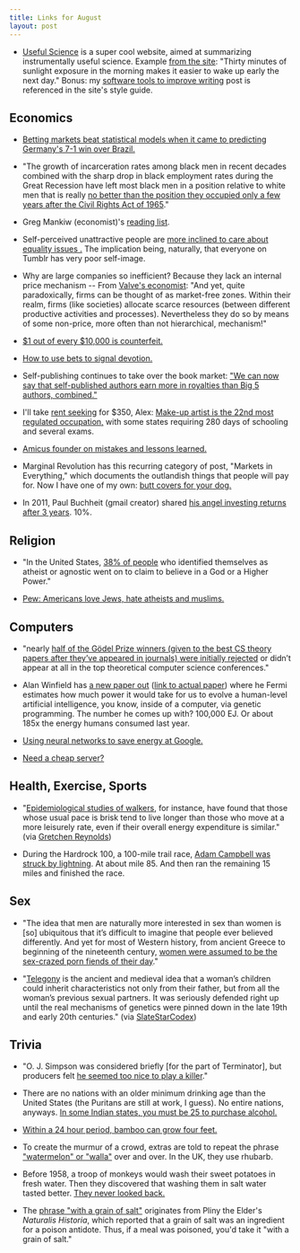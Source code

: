 ```yaml
---
title: Links for August
layout: post
---
```


* [Useful Science](http://usefulscience.org/) is a super cool website, aimed at summarizing instrumentally useful science. Example [from the site](http://usefulscience.org/post/morning-sunlight-exposure-makes-it-easier-wake-early-next-day): "Thirty minutes of sunlight exposure in the morning makes it easier to wake up early the next day." Bonus: my [software tools to improve writing](http://rs.io/2014/03/07/tools-for-writing.html) post is referenced in the site's style guide. 

## Economics

* [Betting markets beat statistical models when it came to predicting Germany's 7-1 win over Brazil.](http://fivethirtyeight.com/datalab/the-most-shocking-result-in-world-cup-history/)

* "The growth of incarceration rates among black men in recent decades combined with the sharp drop in black employment rates during the Great Recession have left most black men in a position relative to white men that is really [no better than the position they occupied only a few years after the Civil Rights Act of 1965](https://www.google.com/search?q=position+relative+to+white+men+that+is+really+no+better+than+the+position+they+occupied+only+a+few+years+after+the+Civil+Rights+Act+of+1965.+-+See+more+at%3A+http%3A%2F%2F127.0.0.1%3A4000%2F%23sthash.pjKM4UTR.dpuf&ie=utf-8&oe=utf-8&aq=t&rls=org.mozilla:en-US:official&client=firefox-a&channel=sb#channel=sb&q=position+relative+to+white+men+that+is+really+no+better+than+the+position+they+occupied+only+a+few+years+after+the+Civil+Rights+Act+of+1965.&rls=org.mozilla:en-US:official)."

* Greg Mankiw (economist)'s [reading list](http://gregmankiw.blogspot.com/2006/05/summer-reading-list.html). 

* Self-perceived unattractive people are [more inclined to care about equality issues
.](http://www.gsb.stanford.edu/sites/gsb/files/publication-pdf/Belmi%20Neale%20Mirror%20Mirror%20OBHDP.pdf) The implication being, naturally, that everyone on Tumblr has very poor self-image.

* Why are large companies so inefficient? Because they lack an internal price mechanism -- From [Valve's economist](http://blogs.valvesoftware.com/economics/why-valve-or-what-do-we-need-corporations-for-and-how-does-valves-management-structure-fit-into-todays-corporate-world/): "And yet, quite paradoxically, firms can be thought of as market-free zones. Within their realm, firms (like societies) allocate scarce resources (between different productive activities and processes). Nevertheless they do so by means of some non-price, more often than not hierarchical, mechanism!"

* [$1 out of every $10,000 is counterfeit.](http://money.stackexchange.com/questions/3787/how-common-is-counterfeit-money-in-circulation)

* [How to use bets to signal devotion.](http://www.overcomingbias.com/2014/07/bets-as-loyalty-signals.html)

* Self-publishing continues to take over the book market: ["We can now say that self-published authors earn more in royalties than Big 5 authors, combined."](http://authorearnings.com/july-2014-author-earnings-report/)

* I'll take [rent seeking](http://en.wikipedia.org/wiki/Rent-seeking) for $350, Alex: [Make-up artist is the 22nd most regulated occupation,](http://licensetowork.ij.org/50) with some states requiring 280 days of schooling and several exams. 

* [Amicus founder on mistakes and lessons learned.](http://sethbannon.com/mistakes-you-should-never-make)

* Marginal Revolution has this recurring category of post, "Markets in Everything," which documents the outlandish things that people will pay for. Now I have one of my own: [butt covers for your dog.](https://www.etsy.com/shop/RearGear)

* In 2011, Paul Buchheit (gmail creator) shared [his angel investing returns after 3 years](http://paulbuchheit.blogspot.com/2011/01/angel-investing-my-first-three-years.html?m=1). 10%.

## Religion

* "In the United States, [38% of people](http://www.overcomingbias.com/2014/07/more-stories-as-religion.html) who identified themselves as atheist or agnostic went on to claim to believe in a God or a Higher Power."

* [Pew: Americans love Jews, hate atheists and muslims.](http://www.pewforum.org/2014/07/16/how-americans-feel-about-religious-groups/)

## Computers

* "nearly [half of the Gödel Prize winners (given to the best CS theory papers after they’ve appeared in journals) were initially rejected](http://lemire.me/blog/archives/2014/07/07/true-success-is-more-than-winning-a-zero-sum-game/) or didn’t appear at all in the top theoretical computer science conferences."

* Alan Winfield has [a new paper out](http://alanwinfield.blogspot.com/2014/07/estimating-energy-cost-of-evolution.html) ([link to actual paper](http://mitpress.mit.edu/sites/default/files/titles/content/alife14/ch143.html)) where he Fermi estimates how much power it would take for us to evolve a human-level artificial intelligence, you know, inside of a computer, via genetic programming. The number he comes up with? 100,000 EJ. Or about 185x the energy humans consumed last year. 

* [Using neural networks to save energy at Google.](http://googleblog.blogspot.com/2014/05/better-data-centers-through-machine.html)

* [Need a cheap server?](http://lowendbox.com/)

## Health, Exercise, Sports

* "[Epidemiological studies of walkers](http://www.plosone.org/article/info%3Adoi%2F10.1371%2Fjournal.pone.0081098), for instance, have found that those whose usual pace is brisk tend to live longer than those who move at a more leisurely rate, even if their overall energy expenditure is similar." (via [Gretchen Reynolds](http://well.blogs.nytimes.com/2014/06/25/for-fitness-push-yourself/?_php=true&_type=blogs&_php=true&_type=blogs&_php=true&_type=blogs&partner=rss&emc=rss&smid=tw-nytimes&_r=2&))

* During the Hardrock 100, a 100-mile trail race, [Adam Campbell was struck by lightning](http://running.competitor.com/2014/07/trail-running/runner-struck-lightning-keeps-running_107955). At about mile 85. And then ran the remaining 15 miles and finished the race.

## Sex

* "The idea that men are naturally more interested in sex than women is [so] ubiquitous that it’s difficult to imagine that people ever believed differently. And yet for most of Western history, from ancient Greece to beginning of the nineteenth century, [women were assumed to be the sex-crazed porn fiends of their day](http://www.alternet.org/when-women-wanted-sex-much-more-men?paging=off&current_page=1#bookmark)."

* "[Telegony](http://en.wikipedia.org/wiki/Telegony_%28pregnancy%29) is the ancient and medieval idea that a woman’s children could inherit characteristics not only from their father, but from all the woman’s previous sexual partners. It was seriously defended right up until the real mechanisms of genetics were pinned down in the late 19th and early 20th centuries." (via [SlateStarCodex](http://slatestarcodex.com/2014/07/11/links-for-july-2014/))


## Trivia

* "O. J. Simpson was considered briefly [for the part of Terminator], but producers felt [he seemed too nice to play a killer](http://www.ign.com/articles/2009/05/20/ign-presents-the-history-of-terminator)."

* There are no nations with an older minimum drinking age than the United States (the Puritans are still at work, I guess). No entire nations, anyways. [In some Indian states, you must be 25 to purchase alcohol.](http://en.wikipedia.org/wiki/Alcohol_laws_of_India#Legal_drinking_age)

* [Within a  24 hour period, bamboo can grow four feet.](http://en.wikipedia.org/wiki/Bamboo)

* To create the murmur of a crowd, extras are told to repeat the phrase ["watermelon" or "walla"](http://en.wikipedia.org/wiki/Walla) over and over. In the UK, they use rhubarb.

* Before 1958, a troop of monkeys would wash their sweet potatoes in fresh water. Then they discovered that washing them in salt water tasted better. [They never looked back.](http://books.google.com/books?id=RiOgcvMEioUC&pg=PA46&lpg=PA46&dq=monkeys+that+washed+potatoes+in+salt+water&source=bl&ots=bxK7S8eGym&sig=dkZPDnBLBHMJw5P5wByQOw0OsYo&hl=en&sa=X&ei=MGrEU8TXMYeSyATak4LgCA&ved=0CCsQ6AEwBQ#v=onepage&q=monkeys%20that%20washed%20potatoes%20in%20salt%20water&f=false)

* The [phrase "with a grain of salt"](https://en.wikipedia.org/wiki/Grain_of_salt) originates from Pliny the Elder's *Naturalis Historia*, which reported that a grain of salt was an ingredient for a poison antidote. Thus, if a meal was poisoned, you'd take it "with a grain of salt."




